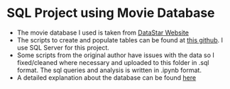 # SQL Project using Movie Database
- The movie database I used is taken from [DataStar Website](https://www.databasestar.com/sample-data-sql/)
- The scripts to create and populate tables can be found at [this github](https://github.com/bbrumm/databasestar/tree/main/sample_databases/sample_db_movies). I use SQL Server for this project. 
- Some scripts from the original author have issues with the data so I fixed/cleaned where necessary and uploaded to this folder in .sql format. The sql queries and analysis is written in .ipynb format.
- A detailed explanation about the database can be found [here](https://www.databasestar.com/sample-database-movies/)


